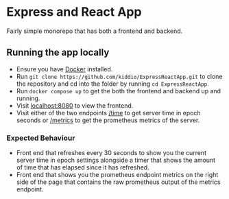 # Express and React App
Fairly simple monorepo that has both a frontend and backend.

## Running the app locally
- Ensure you have [Docker](https://www.docker.com/products/docker-desktop/) installed.
- Run `git clone https://github.com/kiddio/ExpressReactApp.git` to clone the repository and cd into the folder by running `cd ExpressReactApp`.
- Run `docker compose up` to get the both the frontend and backend up and running. 
- Visit [localhost:8080](http://localhost:8080) to view the frontend. 
- Visit either of the two endpoints [/time](http://localhost:3000/time) to get server time in epoch seconds or [/metrics](http://localhost:3000/metrics) to get the prometheus metrics of the server.

### Expected Behaviour
- Front end that refreshes every 30 seconds to show you the current server time in epoch settings alongside a timer that shows the amount of time that has elapsed since it has refreshed.
- Front end that shows you the prometheus endpoint metrics on the right side of the page that contains the raw prometheus output of the metrics endpoint.